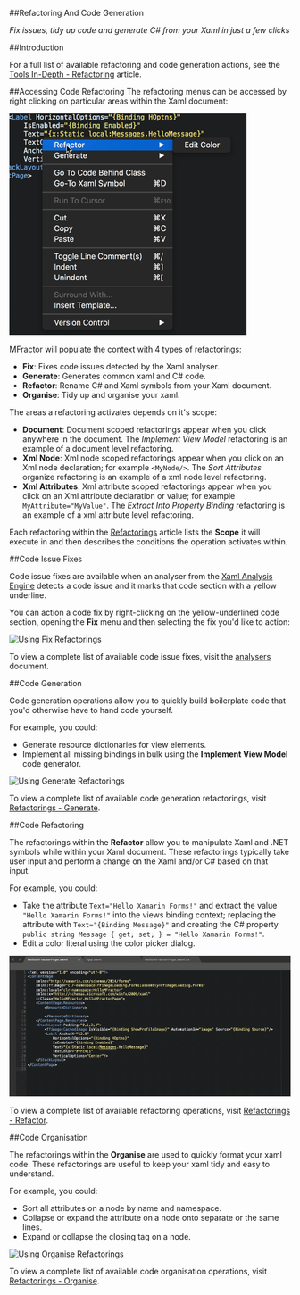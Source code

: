 ##Refactoring And Code Generation

*Fix issues, tidy up code and generate C# from your Xaml in just a few clicks*

##Introduction

For a full list of available refactoring and code generation actions, see the [Tools In-Depth - Refactoring](tools-in-depth/refactorings.md) article.

##Accessing Code Refactoring
The refactoring menus can be accessed by right clicking on particular areas within the Xaml document:

![Accessing the refactoring menus](/img/forms/refactoring-menu.png)

MFractor will populate the context with 4 types of refactorings:

 - **Fix**: Fixes code issues detected by the Xaml analyser.
 - **Generate**: Generates common xaml and C# code.
 - **Refactor**: Rename C# and Xaml symbols from your Xaml document.
 - **Organise**: Tidy up and organise your xaml.

The areas a refactoring activates depends on it's scope:

 - **Document**: Document scoped refactorings appear when you click anywhere in the document. The *Implement View Model* refactoring is an example of a document level refactoring.
 - **Xml Node**: Xml node scoped refactorings appear when you click on an Xml node declaration; for example `<MyNode/>`. The *Sort Attributes* organize refactoring is an example of a xml node level refactoring.
 - **Xml Attributes**: Xml attribute scoped refactorings appear when you click on an Xml attribute declaration or value; for example `MyAttribute="MyValue"`. The *Extract Into Property Binding* refactoring is an example of a xml attribute level refactoring.

Each refactoring within the [Refactorings](/xamarin-forms/tools-in-depth/refactorings.md) article lists the **Scope** it will execute in and then describes the conditions the operation activates within.

##Code Issue Fixes

Code issue fixes are available when an analyser from the [Xaml Analysis Engine](/xamarin-forms/analysis.md) detects a code issue and it marks that code section with a yellow underline.

You can action a code fix by right-clicking on the yellow-underlined code section, opening the **Fix** menu and then selecting the fix you'd like to action:

![Using Fix Refactorings](/img/forms/refactoring-fix.gif)

To view a complete list of available code issue fixes, visit the [analysers](/xamarin-forms/tools-in-depth/analysers.md) document.

##Code Generation

Code generation operations allow you to quickly build boilerplate code that you'd otherwise have to hand code yourself.

For example, you could:

 - Generate resource dictionaries for view elements.
 - Implement all missing bindings in bulk using the **Implement View Model** code generator.

![Using Generate Refactorings](/img/forms/refactoring-generate.gif)

To view a complete list of available code generation refactorings, visit [Refactorings - Generate](/xamarin-forms/tools-in-depth/refactorings.md#generate).

##Code Refactoring

The refactorings within the **Refactor** allow you to manipulate Xaml and .NET symbols while within your Xaml document. These refactorings typically take user input and perform a change on the Xaml and/or C# based on that input.

For example, you could:

 - Take the attribute `Text="Hello Xamarin Forms!"` and extract the value `"Hello Xamarin Forms!"` into the views binding context; replacing the attribute with `Text="{Binding Message}"` and creating the C# property `public string Message { get; set; } = "Hello Xamarin Forms!"`.
 - Edit a color literal using the color picker dialog.

![Using Refactor Refactorings](/img/forms/refactoring-refactor.gif)

To view a complete list of available refactoring operations, visit [Refactorings - Refactor](/xamarin-forms/tools-in-depth/refactorings.md#refactor).

##Code Organisation

The refactorings within the **Organise** are used to quickly format your xaml code. These refactorings are useful to keep your xaml tidy and easy to understand.

For example, you could:

 - Sort all attributes on a node by name and namespace.
 - Collapse or expand the attribute on a node onto separate or the same lines.
 - Expand or collapse the closing tag on a node.

![Using Organise Refactorings](/img/forms/refactoring-organise.gif)

To view a complete list of available code organisation operations, visit [Refactorings - Organise](/xamarin-forms/tools-in-depth/refactorings.md#refactor).
